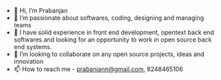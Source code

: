 - 👋 Hi, I’m Prabanjan
- 👀 I’m passionate about softwares, coding, designing and managing teams
- 🌱 I have solid experience in front end development, opentext back end softwares and looking for an opportunity to work in open source back end systems.
- 💞️ I’m looking to collaborate on any open source projects, ideas and innovation
- 📫 How to reach me - prabanjann@gmail.com, 8248465106

<!---
Prabanjan-Nambi/Prabanjan-Nambi is a ✨ special ✨ repository because its `README.md` (this file) appears on your GitHub profile.
You can click the Preview link to take a look at your changes.
--->
